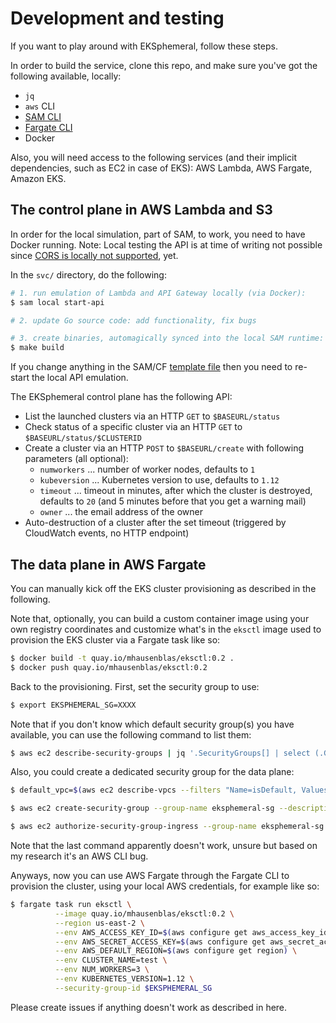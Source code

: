 # Development and testing

If you want to play around with EKSphemeral, follow these steps.

In order to build the service, clone this repo, and make sure you've got the following available, locally:

- `jq`
- `aws` CLI
- [SAM CLI](https://github.com/awslabs/aws-sam-cli)
- [Fargate CLI](https://somanymachines.com/fargate/)
- Docker

Also, you will need access to the following services (and their implicit dependencies, such as EC2 in case of EKS): AWS Lambda, AWS Fargate, Amazon EKS. 

## The control plane in AWS Lambda and S3

In order for the local simulation, part of SAM, to work, you need to have Docker running. Note: Local testing the API is at time of writing not possible since [CORS is locally not supported](https://github.com/awslabs/aws-sam-cli/issues/323), yet.

In the `svc/` directory, do the following:

```sh
# 1. run emulation of Lambda and API Gateway locally (via Docker):
$ sam local start-api

# 2. update Go source code: add functionality, fix bugs

# 3. create binaries, automagically synced into the local SAM runtime:
$ make build
```

If you change anything in the SAM/CF [template file](svc/template.yaml) then you need to re-start the local API emulation.

The EKSphemeral control plane has the following API:

- List the launched clusters via an HTTP `GET` to `$BASEURL/status` 
- Check status of a specific cluster via an HTTP `GET` to `$BASEURL/status/$CLUSTERID`
- Create a cluster via an HTTP `POST` to `$BASEURL/create` with following parameters (all optional):
  - `numworkers` ... number of worker nodes, defaults to `1`
  - `kubeversion` ... Kubernetes version to use, defaults to `1.12`
  - `timeout` ... timeout in minutes, after which the cluster is destroyed, defaults to `20` (and 5 minutes before that you get a warning mail)
  - `owner` ... the email address of the owner
- Auto-destruction of a cluster after the set timeout (triggered by CloudWatch events, no HTTP endpoint)

## The data plane in AWS Fargate

You can manually kick off the EKS cluster provisioning as described in the following.

Note that, optionally, you can build a custom container image using your own registry coordinates and customize what's in the `eksctl` image used to provision the EKS cluster via a Fargate task like so:

```sh
$ docker build -t quay.io/mhausenblas/eksctl:0.2 .
$ docker push quay.io/mhausenblas/eksctl:0.2
```

Back to the provisioning. First, set the security group to use:

```sh
$ export EKSPHEMERAL_SG=XXXX
```

Note that if you don't know which default security group(s) you have available, you can use the following
command to list them:

```sh
$ aws ec2 describe-security-groups | jq '.SecurityGroups[] | select (.GroupName == "default") | .GroupId'
```

Also, you could create a dedicated security group for the data plane:

```sh
$ default_vpc=$(aws ec2 describe-vpcs --filters "Name=isDefault, Values=true" | jq .Vpcs[0].VpcId -r)

$ aws ec2 create-security-group --group-name eksphemeral-sg --description "The security group the EKSphemeral data plane uses" --vpc-id $default_vpc

$ aws ec2 authorize-security-group-ingress --group-name eksphemeral-sg --protocol all --port all
```

Note that the last command apparently doesn't work, unsure but based on my research it's an AWS CLI bug.

Anyways, now you can use AWS Fargate through the Fargate CLI to provision the cluster,
using your local AWS credentials, for example like so:

```sh
$ fargate task run eksctl \
          --image quay.io/mhausenblas/eksctl:0.2 \
          --region us-east-2 \
          --env AWS_ACCESS_KEY_ID=$(aws configure get aws_access_key_id) \
          --env AWS_SECRET_ACCESS_KEY=$(aws configure get aws_secret_access_key) \
          --env AWS_DEFAULT_REGION=$(aws configure get region) \
          --env CLUSTER_NAME=test \
          --env NUM_WORKERS=3 \
          --env KUBERNETES_VERSION=1.12 \
          --security-group-id $EKSPHEMERAL_SG
```

Please create issues if anything doesn't work as described in here.